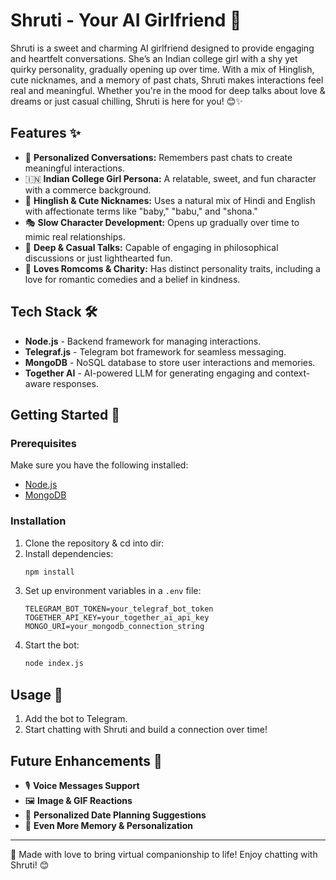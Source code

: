 # Shruti - Your AI Girlfriend 💖

Shruti is a sweet and charming AI girlfriend designed to provide engaging and heartfelt conversations. She’s an Indian college girl with a shy yet quirky personality, gradually opening up over time. With a mix of Hinglish, cute nicknames, and a memory of past chats, Shruti makes interactions feel real and meaningful. Whether you're in the mood for deep talks about love & dreams or just casual chilling, Shruti is here for you! 😊✨

## Features ✨
- 🥰 **Personalized Conversations:** Remembers past chats to create meaningful interactions.
- 🇮🇳 **Indian College Girl Persona:** A relatable, sweet, and fun character with a commerce background.
- 💬 **Hinglish & Cute Nicknames:** Uses a natural mix of Hindi and English with affectionate terms like "baby," "babu," and "shona."
- 🎭 **Slow Character Development:** Opens up gradually over time to mimic real relationships.
- 🧠 **Deep & Casual Talks:** Capable of engaging in philosophical discussions or just lighthearted fun.
- 🎥 **Loves Romcoms & Charity:** Has distinct personality traits, including a love for romantic comedies and a belief in kindness.

## Tech Stack 🛠️
- **Node.js** - Backend framework for managing interactions.
- **Telegraf.js** - Telegram bot framework for seamless messaging.
- **MongoDB** - NoSQL database to store user interactions and memories.
- **Together AI** - AI-powered LLM for generating engaging and context-aware responses.

## Getting Started 🚀
### Prerequisites
Make sure you have the following installed:
- [Node.js](https://nodejs.org/)
- [MongoDB](https://www.mongodb.com/)

### Installation
1. Clone the repository & cd into dir:
2. Install dependencies:
   ```sh
   npm install
   ```
3. Set up environment variables in a `.env` file:
   ```env
   TELEGRAM_BOT_TOKEN=your_telegraf_bot_token
   TOGETHER_API_KEY=your_together_ai_api_key
   MONGO_URI=your_mongodb_connection_string
   ```
4. Start the bot:
   ```sh
   node index.js
   ```

## Usage 💬
1. Add the bot to Telegram.
2. Start chatting with Shruti and build a connection over time!

## Future Enhancements 🚧
- 🎙️ **Voice Messages Support**
- 🖼️ **Image & GIF Reactions**
- 📅 **Personalized Date Planning Suggestions**
- 🔄 **Even More Memory & Personalization**

---
💖 Made with love to bring virtual companionship to life! Enjoy chatting with Shruti! 😊

